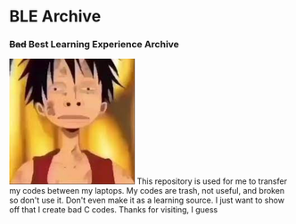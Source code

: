 # BLE Archive

### ~~Bad~~ Best Learning Experience Archive

![images.jpeg](https://github.com/takiyo0/ble-archive/blob/master/gitimages/images.jpeg?raw=true)
This repository is used for me to transfer my codes between my laptops. My codes are trash, not useful, and broken so
don't use it. Don't even make it as a learning source. I just want to show off that I create bad C codes. Thanks for
visiting, I guess